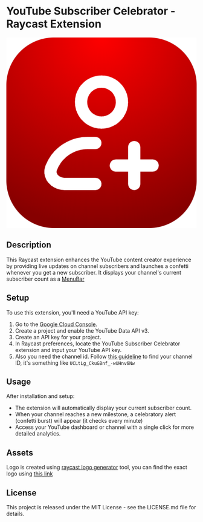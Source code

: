 # YouTube Subscriber Celebrator - Raycast Extension

![YouTube Subscriber Celebrator](https://github.com/imaNNeo/raycast_extensions/blob/main/youtube-subscriber-celebrator/assets/command-icon.png?raw=true)

## Description

This Raycast extension enhances the YouTube content creator experience by providing live updates on channel subscribers and launches a confetti whenever you get a new subscriber. It displays your channel's current subscriber count as a [MenuBar](https://developer.apple.com/design/human-interface-guidelines/the-menu-bar)

## Setup

To use this extension, you'll need a YouTube API key:

1. Go to the [Google Cloud Console](https://console.cloud.google.com/).
2. Create a project and enable the YouTube Data API v3.
3. Create an API key for your project.
4. In Raycast preferences, locate the YouTube Subscriber Celebrator extension and input your YouTube API key.
5. Also you need the channel id. Follow [this guideline](https://support.google.com/youtube/answer/3250431?hl=en) to find your channel ID, it's something like `UCLtLg_CkuGBnf_-wUHnv6Nw`

## Usage

After installation and setup:

- The extension will automatically display your current subscriber count.
- When your channel reaches a new milestone, a celebratory alert (confetti burst) will appear (it checks every minute)
- Access your YouTube dashboard or channel with a single click for more detailed analytics.

## Assets
Logo is created using [raycast logo generator](https://icon.ray.so/) tool, you can find the exact logo using [this link](https://icon.ray.so/?fileName=extension_icon&icon=add-person&backgroundRadius=128&backgroundStrokeSize=0&backgroundStrokeColor=%23FFFFFF&backgroundRadialGlare=true&backgroundNoiseTexture=false&backgroundNoiseTextureOpacity=25&backgroundStrokeOpacity=100&iconColor=%23FFFFFF&iconSize=352&selectedPresetIndex=null&customSvg=undefined&backgroundFillType=Solid&backgroundStartColor=%23860000&backgroundEndColor=%23FF0000&backgroundAngle=45)

## License

This project is released under the MIT License - see the LICENSE.md file for details.